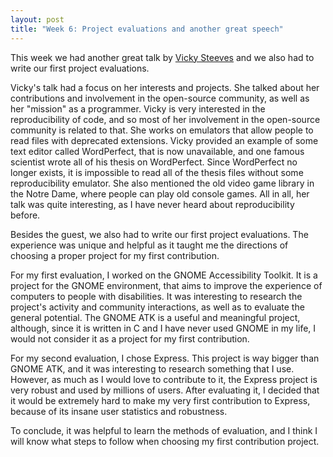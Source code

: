 ```yaml
---
layout: post
title: "Week 6: Project evaluations and another great speech"
---
```


This week we had another great talk by [Vicky Steeves](https://vickysteeves.com/) and we also had to write our first project evaluations.

Vicky's talk had a focus on her interests and projects. She talked about her contributions and involvement in the open-source community, as well as her "mission" as a programmer. Vicky is very interested in the reproducibility of code, and so most of her involvement in the open-source community is related to that. She works on emulators that allow people to read files with deprecated extensions. Vicky provided an example of some text editor called WordPerfect, that is now unavailable, and one famous scientist wrote all of his thesis on WordPerfect. Since WordPerfect no longer exists, it is impossible to read all of the thesis files without some reproducibility emulator. She also mentioned the old video game library in the Notre Dame, where people can play old console games. All in all, her talk was quite interesting, as I have never heard about reproducibility before.

Besides the guest, we also had to write our first project evaluations. The experience was unique and helpful as it taught me the directions of choosing a proper project for my first contribution.

For my first evaluation, I worked on the GNOME Accessibility Toolkit. It is a project for the GNOME environment, that aims to improve the experience of computers to people with disabilities. It was interesting to research the project's activity and community interactions, as well as to evaluate the general potential. The GNOME ATK is a useful and meaningful project, although, since it is written in C and I have never used GNOME in my life, I would not consider it as a project for my first contribution. 

For my second evaluation, I chose Express. This project is way bigger than GNOME ATK, and it was interesting to research something that I use. However, as much as I would love to contribute to it, the Express project is very robust and used by millions of users. After evaluating it, I decided that it would be extremely hard to make my very first contribution to Express, because of its insane user statistics and robustness.

To conclude, it was helpful to learn the methods of evaluation, and I think I will know what steps to follow when choosing my first contribution project.
